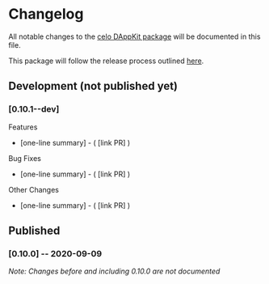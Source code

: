 # Changelog
All notable changes to the [celo DAppKit package](https://www.npmjs.com/package/@celo/dappkit) will be documented in this file. 

This package will follow the release process outlined [here](https://docs.celo.org/community/release-process).


## Development (not published yet)
### **[0.10.1--dev]**
Features
- [one-line summary] - ( [link PR] )

Bug Fixes
- [one-line summary] - ( [link PR] )

Other Changes
- [one-line summary] - ( [link PR] )


## Published
### **[0.10.0]** -- 2020-09-09
_Note: Changes before and including 0.10.0 are not documented_